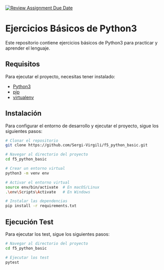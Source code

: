 [![Review Assignment Due Date](https://classroom.github.com/assets/deadline-readme-button-24ddc0f5d75046c5622901739e7c5dd533143b0c8e959d652212380cedb1ea36.svg)](https://classroom.github.com/a/8-pbuw_T)
# Ejercicios Básicos de Python3

Este repositorio contiene ejercicios básicos de Python3 para practicar y aprender el lenguaje.

## Requisitos

Para ejecutar el proyecto, necesitas tener instalado:

- [Python3](https://www.python.org/downloads/)
- [pip](https://pip.pypa.io/en/stable/installing/)
- [virtualenv](https://virtualenv.pypa.io/en/latest/installation.html)


## Instalación

Para configurar el entorno de desarrollo y ejecutar el proyecto, sigue los siguientes pasos:

```bash
# Clonar el repositorio
git clone https://github.com/Sergi-Virgili/f5_python_basic.git

# Navegar al directorio del proyecto
cd f5_python_basic

# Crear un entorno virtual
python3 -m venv env

# Activar el entorno virtual
source env/bin/activate  # En macOS/Linux
.\env\Scripts\Activate   # En Windows

# Instalar las dependencias
pip install -r requirements.txt
```

## Ejecución Test

Para ejecutar los test, sigue los siguientes pasos:

```bash
# Navegar al directorio del proyecto
cd f5_python_basic

# Ejecutar los test
pytest
```

